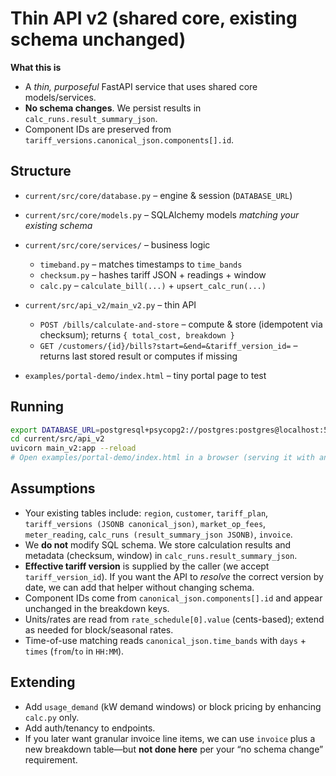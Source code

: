 
# Thin API v2 (shared core, existing schema unchanged)

**What this is**
- A *thin, purposeful* FastAPI service that uses shared core models/services.
- **No schema changes**. We persist results in `calc_runs.result_summary_json`.
- Component IDs are preserved from `tariff_versions.canonical_json.components[].id`.

## Structure
- `current/src/core/database.py` – engine & session (`DATABASE_URL`)
- `current/src/core/models.py` – SQLAlchemy models *matching your existing schema*
- `current/src/core/services/` – business logic
  - `timeband.py` – matches timestamps to `time_bands`
  - `checksum.py` – hashes tariff JSON + readings + window
  - `calc.py` – `calculate_bill(...)` + `upsert_calc_run(...)`

- `current/src/api_v2/main_v2.py` – thin API
  - `POST /bills/calculate-and-store` – compute & store (idempotent via checksum); returns `{ total_cost, breakdown }`
  - `GET /customers/{id}/bills?start=&end=&tariff_version_id=` – returns last stored result or computes if missing

- `examples/portal-demo/index.html` – tiny portal page to test

## Running
```bash
export DATABASE_URL=postgresql+psycopg2://postgres:postgres@localhost:5432/energy
cd current/src/api_v2
uvicorn main_v2:app --reload
# Open examples/portal-demo/index.html in a browser (serving it with any static server)
```

## Assumptions
- Your existing tables include: `region`, `customer`, `tariff_plan`, `tariff_versions (JSONB canonical_json)`, `market_op_fees`, `meter_reading`, `calc_runs (result_summary_json JSONB)`, `invoice`.
- We **do not** modify SQL schema. We store calculation results and metadata (checksum, window) in `calc_runs.result_summary_json`.
- **Effective tariff version** is supplied by the caller (we accept `tariff_version_id`). If you want the API to *resolve* the correct version by date, we can add that helper without changing schema.
- Component IDs come from `canonical_json.components[].id` and appear unchanged in the breakdown keys.
- Units/rates are read from `rate_schedule[0].value` (cents-based); extend as needed for block/seasonal rates.
- Time-of-use matching reads `canonical_json.time_bands` with `days` + `times` (`from`/`to` in `HH:MM`).

## Extending
- Add `usage_demand` (kW demand windows) or block pricing by enhancing `calc.py` only.
- Add auth/tenancy to endpoints.
- If you later want granular invoice line items, we can use `invoice` plus a new breakdown table—but **not done here** per your “no schema change” requirement.

